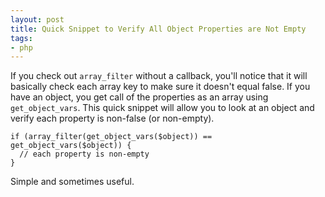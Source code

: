 ```yaml
---
layout: post
title: Quick Snippet to Verify All Object Properties are Not Empty
tags:
- php
---
```

If you check out `array_filter` without a callback, you'll notice that it will basically check each array key to make sure it doesn't equal false.  If you have an object, you get call of the properties as an array using `get_object_vars`.  This quick snippet will allow you to look at an object and verify each property is non-false (or non-empty).

```php?start_inline=1
if (array_filter(get_object_vars($object)) == get_object_vars($object)) {
  // each property is non-empty
}
```

Simple and sometimes useful.